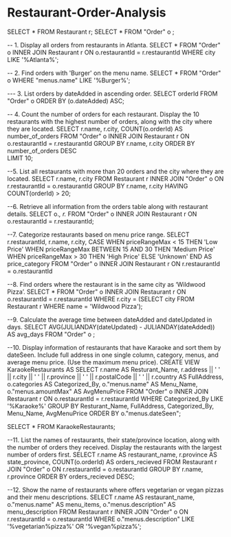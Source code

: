 # Restaurant-Order-Analysis

SELECT * FROM Restaurant r;
SELECT * FROM "Order" o ; 

-- 1. Display all orders from restaurants in Atlanta.
SELECT * FROM "Order" o 
INNER JOIN Restaurant r ON o.restaurantId = r.restaurantId 
WHERE city LIKE '%Atlanta%';

-- 2. Find orders with 'Burger' on the menu name.
SELECT * FROM "Order" o 
WHERE "menus.name" LIKE '%Burger%';

--- 3. List orders by dateAdded in ascending order.
SELECT orderId FROM "Order" o 
ORDER BY (o.dateAdded) ASC;

-- 4. Count the number of orders for each restaurant. Display the 10 restaurants with the highest number of orders, along with the city where they are located.
SELECT r.name, r.city, COUNT(o.orderId) AS number_of_orders
FROM "Order" o 
INNER JOIN Restaurant r ON o.restaurantId = r.restaurantId 
GROUP BY r.name, r.city
ORDER BY number_of_orders DESC   
LIMIT 10;

--5. List all restaurants with more than 20 orders and the city where they are located.
SELECT r.name, r.city FROM Restaurant r 
INNER JOIN "Order" o ON r.restaurantId = o.restaurantId 
GROUP BY r.name, r.city
HAVING COUNT(orderId) > 20;

--6. Retrieve all information from the orders table along with restaurant details.
SELECT o.*, r.* FROM "Order" o 
INNER JOIN Restaurant r ON o.restaurantId = r.restaurantId;

--7. Categorize restaurants based on menu price range.
SELECT r.restaurantId, r.name, r.city,
CASE
	WHEN priceRangeMax < 15 THEN 'Low Price'
	WHEN priceRangeMax BETWEEN 15 AND 30 THEN 'Medium Price'
	WHEN priceRangeMax > 30 THEN 'High Price'
	ELSE 'Unknown'
	END AS price_category 
	FROM "Order" o 
	INNER JOIN Restaurant r ON r.restaurantId = o.restaurantId
	
--8. Find orders where the restaurant is in the same city as ‘Wildwood Pizza’.
SELECT * FROM "Order" o 
INNER JOIN Restaurant r ON o.restaurantId = r.restaurantId
WHERE r.city = 
	(SELECT city FROM Restaurant r
	WHERE name = 'Wildwood Pizza');

--9. Calculate the average time between dateAdded and dateUpdated in days.
SELECT AVG(JULIANDAY(dateUpdated) - JULIANDAY(dateAdded)) AS avg_days
FROM "Order" o ;

--10. Display information of restaurants that have Karaoke and sort them by dateSeen. Include full address in one single column, category, menus, and average menu price. (Use the maximum menu price).
CREATE VIEW KaraokeRestaurants AS
SELECT
    r.name AS Resturant_Name,
    r.address  || ' ' || r.city || ' ' || r.province || ' ' || r.postalCode || ' ' ||  r.country AS FullAddress,
    o.categories AS Categorized_By,
    o."menus.name" AS Menu_Name,
    o."menus.amountMax" AS AvgMenuPrice
FROM "Order" o 
INNER JOIN Restaurant r ON o.restaurantId = r.restaurantId
WHERE Categorized_By LIKE '%Karaoke%'
GROUP BY Resturant_Name, FullAddress, Categorized_By, Menu_Name, AvgMenuPrice
ORDER BY o."menus.dateSeen";

SELECT * FROM KaraokeRestaurants;

--11. List the names of restaurants, their state/province location, along with the number of orders they received. Display the restaurants with the largest number of orders first.
SELECT
	r.name AS restaurant_name, r.province AS state_province, COUNT(o.orderId) AS orders_recieved FROM Restaurant r 
JOIN "Order" o ON r.restaurantId = o.restaurantId 
GROUP BY r.name, r.province 
ORDER BY orders_recieved DESC; 

--12. Show the name of restaurants where offers vegetarian or vegan pizzas and 
their menu descriptions.
SELECT 
r.name AS restaurant_name,
o."menus.name" AS menu_items,
o."menus.description" AS menu_description
FROM Restaurant r 
INNER JOIN "Order" o ON r.restaurantId = o.restaurantId 
WHERE o."menus.description" LIKE '%vegetarian%pizza%' OR '%vegan%pizza%';

